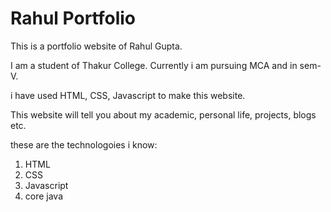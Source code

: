 # Rahul Portfolio

This is a portfolio website of Rahul Gupta.

I am a student of Thakur College. Currently i am pursuing MCA and in sem-V.


i have used HTML, CSS, Javascript to make this website.


This website will tell you about my academic, personal life, projects, blogs etc. 

these are the technologoies i know:
1. HTML
1. CSS
1. Javascript
1. core java